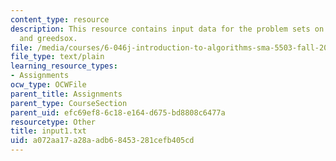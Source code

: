 ```yaml
---
content_type: resource
description: This resource contains input data for the problem sets on edit distance
  and greedsox.
file: /media/courses/6-046j-introduction-to-algorithms-sma-5503-fall-2005/a072aa17a28aadb68453281cefb405cd_input1.txt
file_type: text/plain
learning_resource_types:
- Assignments
ocw_type: OCWFile
parent_title: Assignments
parent_type: CourseSection
parent_uid: efc69ef8-6c18-e164-d675-bd8808c6477a
resourcetype: Other
title: input1.txt
uid: a072aa17-a28a-adb6-8453-281cefb405cd
---
```

